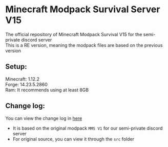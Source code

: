 # Minecraft Modpack Survival Server V15

The official repository of Minecraft Modpack Survival V15 for the semi-private discord server  
This is a RE version, meaning the modpack files are based on the previous version
 
## Setup:

Minecraft: 1.12.2  
Forge: 14.23.5.2860  
Ram: It recommends using at least 8GB

## Change log:

You can view the change log in [here](https://github.com/ElementBlend/ModpackSurvivalV15/blob/main/CHANGELOG.md)  
* It is based on the original modpack `MMS V1` for our semi-private discord server  
* For original source, you can view it through the `src` folder
